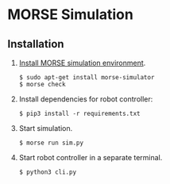 # MORSE Simulation

## Installation

1. [Install MORSE simulation environment][morse-install].

    ```
    $ sudo apt-get install morse-simulator
    $ morse check
    ```

2. Install dependencies for robot controller:

    ```
    $ pip3 install -r requirements.txt
    ```

3. Start simulation.

    ```
    $ morse run sim.py
    ```

4. Start robot controller in a separate terminal.

    ```
    $ python3 cli.py
    ```

[morse-install]: https://www.openrobots.org/morse/doc/stable/user/installation.html
